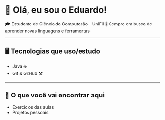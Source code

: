 # 👋 Olá, eu sou o Eduardo!

🎓 Estudante de Ciência da Computação - UniFil
🚀 Sempre em busca de aprender novas linguagens e ferramentas

---

## 🖥️ Tecnologias que uso/estudo
- Java ☕
- Git & GitHub 🛠️

---

## 📂 O que você vai encontrar aqui
- Exercícios das aulas
- Projetos pessoais 
